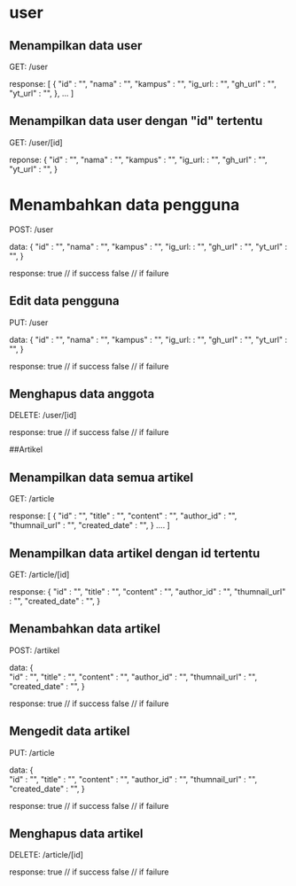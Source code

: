 # user

## Menampilkan data user

GET: /user

response:
[
{
"id" : "",
"nama" : "",
"kampus" : "",
"ig_url: : "",
"gh_url" : "",
"yt_url" : "",
},
...
]

## Menampilkan data user dengan "id" tertentu

GET: /user/[id]

reponse:
{
"id" : "",
"nama" : "",
"kampus" : "",
"ig_url: : "",
"gh_url" : "",
"yt_url" : "",
}

# Menambahkan data pengguna

POST: /user

data:
{
"id" : "",
"nama" : "",
"kampus" : "",
"ig_url: : "",
"gh_url" : "",
"yt_url" : "",
}

response:
true // if success
false // if failure

## Edit data pengguna

PUT: /user

data:
{
"id" : "",
"nama" : "",
"kampus" : "",
"ig_url: : "",
"gh_url" : "",
"yt_url" : "",
}

response:
true // if success
false // if failure

## Menghapus data anggota

DELETE: /user/[id]

response:
true // if success
false // if failure

##Artikel

## Menampilkan data semua artikel

GET: /article

response:
[
{
"id" : "",
"title" : "",
"content" : "",
"author_id" : "",
"thumnail_url" : "",
"created_date" : "",
}
....
]

## Menampilkan data artikel dengan id tertentu

GET: /article/[id]

response:
{
"id" : "",
"title" : "",
"content" : "",
"author_id" : "",
"thumnail_url" : "",
"created_date" : "",
}

## Menambahkan data artikel

POST: /artikel

data:
{  
 "id" : "",
"title" : "",
"content" : "",
"author_id" : "",
"thumnail_url" : "",
"created_date" : "",
}

response:
true // if success
false // if failure

## Mengedit data artikel

PUT: /article

data:
{  
 "id" : "",
"title" : "",
"content" : "",
"author_id" : "",
"thumnail_url" : "",
"created_date" : "",
}

response:
true // if success
false // if failure

## Menghapus data artikel

DELETE: /article/[id]

response:
true // if success
false // if failure
